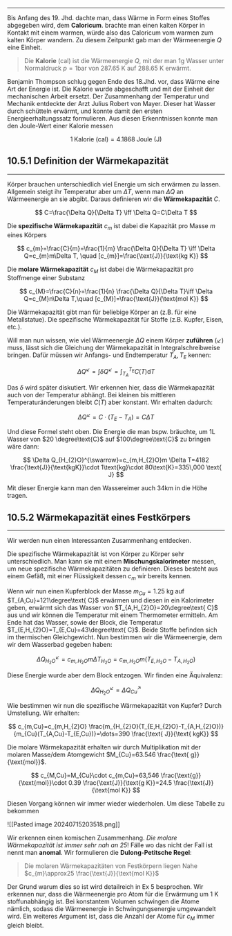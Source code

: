 ***

Bis Anfang des 19. Jhd. dachte man, dass Wärme in Form eines Stoffes abgegeben wird, dem **Caloricum**. brachte man einen kalten Körper in Kontakt mit einem warmen, würde also das Caloricum vom warmen zum kalten Körper wandern. Zu diesem Zeitpunkt gab man der Wärmeenergie $Q$ eine Einheit.

>Die **Kalorie** (cal) ist die Wärmeenergie $Q$, mit der man 1g Wasser unter Normaldruck $p=1\text{bar}$ von 287.65 K auf 288.65 K erwärmt.

Benjamin Thompson schlug gegen Ende des 18.Jhd. vor, dass Wärme eine Art der Energie ist. Die Kalorie wurde abgeschafft und mit der Einheit der mechanischen Arbeit ersetzt. Der Zusammenhang der Temperatur und Mechanik entdeckte der Arzt Julius Robert von Mayer. Dieser hat Wasser durch schütteln erwärmt, und konnte damit den ersten Energieerhaltungssatz formulieren. 
Aus diesen Erkenntnissen konnte man den Joule-Wert einer Kalorie messen

$$
1\;\text{Kalorie (cal)}=4.1868\;\text{Joule (J)}
$$

## 10.5.1 Definition der Wärmekapazität
***

Körper brauchen unterschiedlich viel Energie um sich erwärmen zu lassen. Allgemein steigt ihr Temperatur aber um $\Delta T$, wenn man $\Delta Q$ an Wärmeenergie an sie abgibt. Daraus definieren wir die **Wärmekapazität** $C$.

$$
C=\frac{\Delta Q}{\Delta T}  \iff \Delta Q=C\Delta T
$$

Die **spezifische Wärmekapazität** $c_{m}$ ist dabei die Kapazität pro Masse $m$ eines Körpers

$$
c_{m}=\frac{C}{m}=\frac{1}{m}  \frac{\Delta Q}{\Delta T} \iff \Delta Q=c_{m}m\Delta T, \quad [c_{m}]=\frac{\text{J}}{\text{kg K}}
$$

Die **molare Wärmekapazität** $c_{M}$ ist dabei die Wärmekapazität pro Stoffmenge einer Substanz

$$
c_{M}=\frac{C}{n}=\frac{1}{n}  \frac{\Delta Q}{\Delta T}\iff \Delta Q=c_{M}n\Delta T,\quad [c_{M}]=\frac{\text{J}}{\text{mol K}} 
$$

Die Wärmekapazität gibt man für beliebige Körper an (z.B. für eine Metallstatue). Die spezifische Wärmekapazität für Stoffe (z.B. Kupfer, Eisen, etc.).

Will man nun wissen, wie viel Wärmeenergie $\Delta Q$ einem Körper **zuführen** ($\swarrow$) muss, lässt sich die Gleichung der Wärmekapazität in Integralschreibweise bringen. Dafür müssen wir Anfangs- und Endtemperatur $T_{A},T_{E}$ kennen:

$$
\Delta Q^{\swarrow}=\int\delta Q^{\swarrow}=\int_{T_{A}}^{T_{E}}C(T)\text{d}T
$$

Das $\delta$ wird später diskutiert. Wir erkennen hier, dass die Wärmekapazität auch von der Temperatur abhängt. Bei kleinen bis mittleren Temperaturänderungen bleibt $C(T)$ aber konstant. Wir erhalten dadurch:

$$
\Delta Q^{\swarrow}=C\cdot(T_{E}-T_{A})=C\Delta T
$$

Und diese Formel steht oben. Die Energie die man bspw. bräuchte, um 1L Wasser von $20 \degree\text{C}$ auf $100\degree\text{C}$ zu bringen wäre dann:

$$
\Delta Q_{H_{2}O}^{\swarrow}=c_{m,H_{2}O}m \Delta T=4182 \frac{\text{J}}{\text{kgK}}\cdot 1\text{kg}\cdot 80\text{K}=335\,000 \text{ J}
$$

Mit dieser Energie kann man den Wassereimer auch $34\text{km}$ in die Höhe tragen.

## 10.5.2 Wärmekapazität eines Festkörpers
***

Wir werden nun einen Interessanten Zusammenhang entdecken.

Die spezifische Wärmekapazität ist von Körper zu Körper sehr unterschiedlich. Man kann sie mit einem **Mischungskalorimeter** messen, um neue spezifische Wärmekapazitäten zu definieren. Dieses besteht aus einem Gefäß, mit einer Flüssigkeit dessen $c_{m}$ wir bereits kennen.

Wenn wir nun einen Kupferblock der Masse $m_{Cu}=1.25\text{ kg}$ auf $T_{A,Cu}=121\degree\text{ C}$ erwärmen und diesen in ein Kalorimeter geben, erwärmt sich das Wasser von $T_{A,H_{2}O}=20\degree\text{ C}$ aus und wir können die Temperatur mit einem Thermometer ermitteln. Am Ende hat das Wasser, sowie der Block, die Temperatur $T_{E,H_{2}O}=T_{E,Cu}=43\degree\text{ C}$. Beide Stoffe befinden sich im thermischen Gleichgewicht. Nun bestimmen wir die Wärmeenergie, dem wir dem Wasserbad gegeben haben:

$$
\Delta Q_{H_{2}O}^{\swarrow}=c_{m,H_{2}O}m\Delta T_{H_{2}O}=c_{m,H_{2}O}m(T_{E,H_{2}O}-T_{A,H_{2}O})
$$

Diese Energie wurde aber dem Block entzogen. Wir finden eine Äquivalenz:

$$
\Delta Q_{H_{2}O}^{\swarrow}=\Delta Q_{Cu}^{\nearrow}
$$

Wie bestimmen wir nun die spezifische Wärmekapazität von Kupfer? Durch Umstellung. Wir erhalten:

$$
c_{m,Cu}=c_{m,H_{2}O}  \frac{m_{H_{2}O}(T_{E,H_{2}O}-T_{A,H_{2}O})}{m_{Cu}(T_{A,Cu}-T_{E,Cu})}=\dots=390 \frac{\text{ J}}{\text{ kgK}}
$$

Die molare Wärmekapazität erhalten wir durch Multiplikation mit der molaren Masse/dem Atomgewicht $M_{Cu}=63.546 \frac{\text{ g}}{\text{mol}}$.

$$
c_{M,Cu}=M_{Cu}\cdot c_{m,Cu}=63,546 \frac{\text{g}}{\text{mol}}\cdot 0.39 \frac{\text{J}}{\text{g K}}=24.5 \frac{\text{J}}{\text{mol K}}
$$

Diesen Vorgang können wir immer wieder wiederholen. Um diese Tabelle zu bekommen

![[Pasted image 20240715203518.png]]

Wir erkennen einen komischen Zusammenhang. *Die molare Wärmekapazität ist immer sehr nah an 25*! Fälle wo das nicht der Fall ist nennt man **anomal**. Wir formulieren die **Dulong-Petitsche Regel**:

>Die molaren Wärmekapazitäten von Festkörpern liegen Nahe $c_{m}\approx25 \frac{\text{J}}{\text{mol K}}$

Der Grund warum dies so ist wird detailreich in Ex 5 besprochen. Wir erkennen nur, dass die Wärmeenergie pro Atom für die Erwärmung um $1\text{ K}$ stoffunabhängig ist. Bei konstantem Volumen schwingen die Atome nämlich, sodass die Wärmeenergie in Schwingungsenergie umgewandelt wird. Ein weiteres Argument ist, dass die Anzahl der Atome für $c_{M}$ immer gleich bleibt.